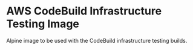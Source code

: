 # AWS CodeBuild Infrastructure Testing Image

Alpine image to be used with the CodeBuild infrastructure testing builds.
